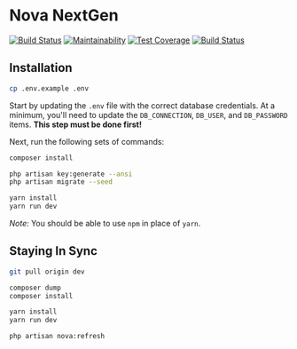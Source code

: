 # Nova NextGen

[![Build Status](https://travis-ci.com/anodyne/nova3.svg?branch=dev)](https://travis-ci.com/anodyne/nova3)
[![Maintainability](https://api.codeclimate.com/v1/badges/c13ee0758ec75510e170/maintainability)](https://codeclimate.com/github/anodyne/nova3/maintainability)
[![Test Coverage](https://api.codeclimate.com/v1/badges/c13ee0758ec75510e170/test_coverage)](https://codeclimate.com/github/anodyne/nova3/test_coverage)
[![Build Status](https://app.chipperci.com/projects/3abd510d-9713-4155-9fed-f0fe30c08acc/status/dev)](https://app.chipperci.com/projects/3abd510d-9713-4155-9fed-f0fe30c08acc)

## Installation

```bash
cp .env.example .env
```

Start by updating the `.env` file with the correct database credentials. At a minimum, you'll need to update the `DB_CONNECTION`, `DB_USER`, and `DB_PASSWORD` items. **This step must be done first!**

Next, run the following sets of commands:

```bash
composer install

php artisan key:generate --ansi
php artisan migrate --seed

yarn install
yarn run dev
```

*Note:* You should be able to use `npm` in place of `yarn`.

## Staying In Sync

```bash
git pull origin dev

composer dump
composer install

yarn install
yarn run dev

php artisan nova:refresh
```